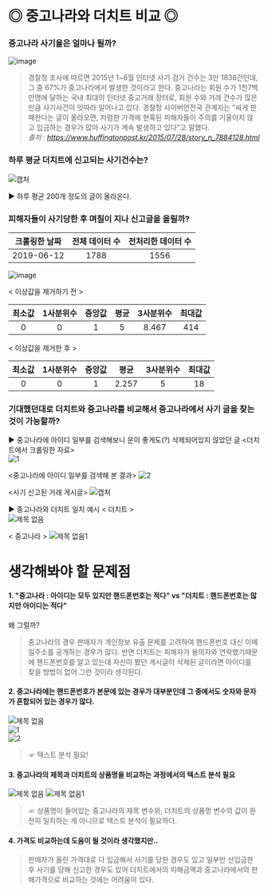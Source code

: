 # ◎ 중고나라와 더치트 비교 ◎
### 중고나라 사기율은 얼마나 될까?
![image](https://user-images.githubusercontent.com/49008642/59329005-c5e77780-8d28-11e9-90d4-b82521dded00.png)

> 경찰청 조사에 따르면 2015년 1~6월 인터넷 사기 검거 건수는 3만 1838건인데, 그 중 67%가 중고나라에서 발생한 것이라고 한다. 중고나라는 회원 수가 1천7백만명에 달하는 국내 최대의 인터넷 중고거래 장터로, 회원 수와 거래 건수가 많은 만큼 사기사건이 잇따라 일어나고 있다. 경찰청 사이버안전국 관계자는 "싸게 판매한다는 글이 올라오면, 저렴한 가격에 현혹된 피해자들이 주의를 기울이지 않고 입금하는 경우가 많아 사기가 계속 발생하고 있다"고 말했다.  
*출처 : https://www.huffingtonpost.kr/2015/07/28/story_n_7884128.html*  



### 하루 평균 더치트에 신고되는 사기건수는?  

![캡처](https://user-images.githubusercontent.com/49008634/59354357-f0085c00-8d5f-11e9-9bca-e3f1690d2fde.JPG)

▶ 하루 평균 200개 정도의 글이 올라온다.



### 피해자들이 사기당한 후 며칠이 지나 신고글을 올릴까?  
|크롤링한 날짜|전체 데이터 수|전처리한 데이터 수|
:---:|:---:|:---:
|2019-06-12|1788|1556|  

![image](https://user-images.githubusercontent.com/49008642/59355298-b6385500-8d61-11e9-87a9-947ad3c30517.png)  

< 이상값을 제거하기 전 >  

|최소값|1사분위수|중앙값|평균|3사분위수|최대값|
:---:|:---:|:---:|:---:|:---:|:---:
|0|0|1|5|8.467|414|  

< 이상값을 제거한 후 >  

|최소값|1사분위수|중앙값|평균|3사분위수|최대값|
:---:|:---:|:---:|:---:|:---:|:---:
|0|0|1|2.257|5|18|  


### 기대했던대로 더치트와 중고나라를 비교해서 중고나라에서 사기 글을 찾는 것이 가능할까?  
▶ 중고나라에 아이디 일부를 검색해보니 운이 좋게도(?) 삭제되어있지 않았던 글
<더치트에서 크롤링한 자료>  
![1](https://user-images.githubusercontent.com/49008642/58746571-9ae46480-849a-11e9-8bca-6016a4e6aece.PNG)  

<중고나라에 아이디 일부를 검색해 본 결과>
![2](https://user-images.githubusercontent.com/49008642/58746569-9ae46480-849a-11e9-8371-c66c7bd93ccc.PNG)  

<사기 신고된 거래 게시글> 
![캡처](https://user-images.githubusercontent.com/49008642/58746570-9ae46480-849a-11e9-912a-18da6d782caf.PNG)  

▶ 중고나라와 더치트 일치 예시
< 더치트 >  
![제목 없음](https://user-images.githubusercontent.com/49008634/59352873-b97d1200-8d5c-11e9-9536-9641fa1f2ffe.png)  

< 중고나라 >
![제목 없음1](https://user-images.githubusercontent.com/49008634/59352891-bf72f300-8d5c-11e9-9070-bb24e46cca18.png)  


# 생각해봐야 할 문제점
#### 1. "중고나라 : 아이디는 모두 있지만 핸드폰번호는 적다"  vs  "더치트 : 핸드폰번호는 많지만 아이디는 적다"
왜 그럴까?  
> 중고나라의 경우 판매자가 개인정보 유출 문제를 고려하여 핸드폰번호 대신 이메일주소를 공개하는 경우가 많다. 반면 더치트는 피해자가 용의자와 연락했기때문에 핸드폰번호를 알고 있는데 자신이 봤던 게시글이 삭제된 글이라면 아이디를 찾을 방법이 없어 그런 것이라 생각된다.  

#### 2. 중고나라에는 핸드폰번호가 본문에 있는 경우가 대부분인데 그 중에서도 숫자와 문자가 혼합되어 있는 경우가 많다.
![제목 없음](https://user-images.githubusercontent.com/49008642/59331553-31344800-8d2f-11e9-9226-27a677fd6716.png)  
![1](https://user-images.githubusercontent.com/49008642/59331570-3beedd00-8d2f-11e9-9674-c0845593cc7b.png)  
![2](https://user-images.githubusercontent.com/49008642/59331578-427d5480-8d2f-11e9-8b11-23cc9b6e757a.png)
> ☞ 텍스트 분석 필요!  

#### 3. 중고나라의 제목과 더치트의 상품명을 비교하는 과정에서의 텍스트 분석 필요
![제목 없음](https://user-images.githubusercontent.com/49008634/59355373-cd774280-8d61-11e9-9129-a932ccf715cb.png)
![제목 없음1](https://user-images.githubusercontent.com/49008634/59355374-cd774280-8d61-11e9-8931-cff9d05d76de.png)
> ☞ 상품명이 들어있는 중고나라의 제목 변수와, 더치트의 상품명 변수의 값이 완전히 일치하는 게 아니므로 텍스트 분석이 필요하다.

#### 4. 가격도 비교하는데 도움이 될 것이라 생각했지만..
> 판매자가 올린 가격대로 다 입금해서 사기를 당한 경우도 있고 일부만 선입금한 후 사기를 당해 신고한 경우도 있어 더치트에서의 피해금액과 중고나라에서의 판매가격으로 비교하는 것에는 어려움이 있다.
